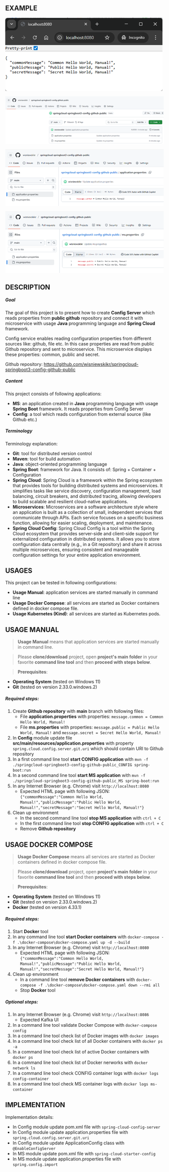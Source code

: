 EXAMPLE
-------

![My Image](readme-images/image-01.png)

![My Image](readme-images/image-02.png)

![My Image](readme-images/image-03.png)

![My Image](readme-images/image-04.png)


DESCRIPTION
-----------

##### Goal
The goal of this project is to present how to create **Config Server** which reads properties from **public github**
repository and connect it with microservice with usage **Java** programming language and **Spring Cloud** framework. 

Config service enables reading configuration properties from different sources like: github, file etc. In this
case properties are read from public Github repository and sent to microservice. This microservice displays
these properties: common, public and secret.

Github repository: https://github.com/wisniewskikr/springcloud-springboot3-config-github-public

##### Content
This project consists of following applications:
* **MS**: an application created in **Java** programming language with usage **Spring Boot** framework. It reads
properties from Config Server
* **Config**: a tool which reads configuration from external source (like Github etc.)

##### Terminology
Terminology explanation:
* **Git**: tool for distributed version control
* **Maven**: tool for build automation
* **Java**: object-oriented programming language
* **Spring Boot**: framework for Java. It consists of: Spring + Container + Configuration
* **Spring Cloud**: Spring Cloud is a framework within the Spring ecosystem that provides tools for building 
distributed systems and microservices. It simplifies tasks like service discovery, configuration management, 
load balancing, circuit breakers, and distributed tracing, allowing developers to build scalable 
and resilient cloud-native applications.
* **Microservices**: Microservices are a software architecture style where an application is built as a collection of 
small, independent services that communicate through APIs. Each service focuses on a specific business function, 
allowing for easier scaling, deployment, and maintenance.
* **Spring Cloud Config**: Spring Cloud Config is a tool within the Spring Cloud ecosystem that provides server-side 
and client-side support for externalized configuration in distributed systems. It allows you to store configuration 
data centrally (e.g., in a Git repository) and share it across multiple microservices, ensuring consistent and 
manageable configuration settings for your entire application environment.


USAGES
------

This project can be tested in following configurations:
* **Usage Manual**: application services are started manually in command line
* **Usage Docker Compose**: all services are started as Docker containers defined in docker compose file.
* **Usage Kubernetes (Kind)**: all services are started as Kubernetes pods.


USAGE MANUAL
------------

> **Usage Manual** means that application services are started manually in command line.

> Please **clone/download** project, open **project's main folder** in your favorite **command line tool** 
> and then **proceed with steps below**.

> **Prerequisites**:
* **Operating System** (tested on Windows 11)
* **Git** (tested on version 2.33.0.windows.2)

##### Required steps:
1. Create **Github repository** with **main** branch with following files:
   * File **application.properties** with properties: `message.common = Common Hello World, Manual!`
   * File **ms.properties** with properties: `message.public = Public Hello World, Manual!` and `message.secret = Secret Hello World, Manual!`
1. In **Config** module update file **src/main/resources/application.properties** with property `spring.cloud.config.server.git.uri` which should contain URI to Github repository
1. In a first command line tool **start CONFIG application** with `mvn -f ./springcloud-springboot3-config-github-public_CONFIG spring-boot:run`
1. In a second command line tool **start MS application** with `mvn -f ./springcloud-springboot3-config-github-public_MS spring-boot:run`
1. In any Internet Browser (e.g. Chrome) visit `http://localhost:8080`
    * Expected HTML page with following JSON: `{"commonMessage":"Common Hello World, Manual!","publicMessage":"Public Hello World, Manual!","secretMessage":"Secret Hello World, Manual!"}`
1. Clean up environment
    * In the second command line tool **stop MS application** with `ctrl + C`
    * In the first command line tool **stop CONFIG application** with `ctrl + C`
    * Remove **Github repository**


USAGE DOCKER COMPOSE
--------------------

> **Usage Docker Compose** means all services are started as Docker containers defined in docker compose file.

> Please **clone/download** project, open **project's main folder** in your favorite **command line tool** and 
then **proceed with steps below**.

> **Prerequisites**:
* **Operating System** (tested on Windows 11)
* **Git** (tested on version 2.33.0.windows.2)
* **Docker** (tested on version 4.33.1)

##### Required steps:
1. Start **Docker** tool
1. In any command line tool **start Docker containers** with `docker-compose -f .\docker-compose\docker-compose.yaml up -d --build`
1. In any Internet Browser (e.g. Chrome) visit `http://localhost:8080`
   * Expected HTML page with following JSON: `{"commonMessage":"Common Hello World, Manual!","publicMessage":"Public Hello World, Manual!","secretMessage":"Secret Hello World, Manual!"}`
1. Clean up environment
   * In a command line tool **remove Docker containers** with `docker-compose -f .\docker-compose\docker-compose.yaml down --rmi all`
   * Stop **Docker** tool

##### Optional steps:
1. In any Internet Browser (e.g. Chrome) visit `http://localhost:8086`
   * Expected Kafka UI
1. In a command line tool validate Docker Compose with `docker-compose config`
1. In a command line tool check list of Docker images with `docker images`
1. In a command line tool check list of all Docker containers with `docker ps -a`
1. In a command line tool check list of active Docker containers with `docker ps`
1. In a command line tool check list of Docker nerworks with `docker network ls`
1. In a command line tool check CONFIG container logs with `docker logs config-container`
1. In a command line tool check MS container logs with `docker logs ms-container`


IMPLEMENTATION
--------------

Implementation details:
* In Config module update pom.xml file with `spring-cloud-config-server`
* In Config module update application.properties file with `spring.cloud.config.server.git.uri`
* In Config module update ApplicationConfig class with `@EnableConfigServer`
* In MS module update pom.xml file with `spring-cloud-starter-config`
* In MS module update application.properties file with `spring.config.import`